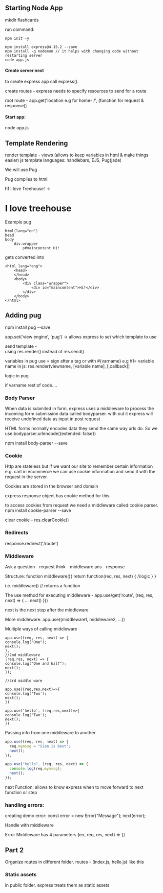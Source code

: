 ## Starting Node App

mkdir flashcards

run command:

```
npm init -y

npm install express@4.15.2 --save
npm install -g nodemon // it helps with changing code without restarting server
code app.js
```

#### Create server next

to create express app call express().

create routes -
express needs to specify resources to send for a route

root route - app.get('location e.g for home- /', (function for request & response))

#### Start app:

node app.js

## Template Rendering

render template - views (allows to keep variables in html & make things easier)
js template languages:
handlebars, EJS, Pug(jade)

We will use Pug

Pug compiles to html

h1 I love Treehouse! -> <h1>I love treehouse</h1>

Example pug

```
html(lang="en")
head
body
    div.wrapper
        p#maincontent Hi!

```

gets converted into

```
<html lang="eng">
    <head>
    </head>
    <body>
        <div class="wrapper">
            <div id="maincontent">Hi!</div>
        </div>
    </body>
</html>

```

## Adding pug

npm install pug --save

app.set('view engine', 'pug') -> allows express to set which template to use

send template -  
using res.render() instead of res.send()

variables in pug
use = sign after a tag or with #{varname}
e.g h1= variable name
in js: res.render(viewname, [variable name], [,callback])

logic in pug

if varname
rest of code....

### Body Parser

When data is submited in form, express uses a middleware to process the incoming form submission data called bodyparser. with out it express will receive undefined data as input in post request

HTML forms normally encodes data they send the same way urls do.
So we use bodyparser.urlencode({extended: false})

npm install body-parser --save

### Cookie

Http are stateless but if we want our site to remember certain information e.g. cart in ecommerce we can use cookie information and send it with the request in the server.

Cookies are stored in the browser and domain

express response object has cookie method for this.

to access cookies from request we need a middleware called cookie parser.
npm install cookie-parser --save

clear cookie - res.clearCookie()

### Redirects

response.redirect('/route')

### Middleware

Ask a question - request
think - middleware
ans - response

Structure:
function middleware(){
return function(req, res, next) {
//logic
}
}

i.e. middleware() // returns a function

The use method for executing middleware -
app.use/get('route', (req, res, next) => {
...
next()
}})

next is the next step after the middleware

More middleware:
app.use({middleware1, middleware2, ...})

Multiple ways of calling middleware

```
app.use((req, res, next) => {
console.log("One");
next();
},
//2nd middleware
(req,res, next) => {
console.log("One and half");
next();
});

//3rd middle ware

app.use((req,res,next)=>{
console.log('Two');
next();
})

app.use('hello', (req,res,next)=>{
console.log('Two');
next();
})
```

Passing info from one middleware to another

```javascript
app.use((req, res, next) => {
  req.mymssg = "Siam is best";
  next();
});

app.use("hello", (req, res, next) => {
  console.log(req.mymssg);
  next();
});
```

next Function: allows to know express when to move forward to next function or step

### handling errors:

creating demo error:
const error = new Error("Message");
next(error);

Handle with middleware

Error Middleware has 4 parameters
(err, req, res, next) => {}

## Part 2

Organize routes in different folder.
routes - (index.js, hello.js) like this

### Static assets

in public folder. express treats them as static assets
